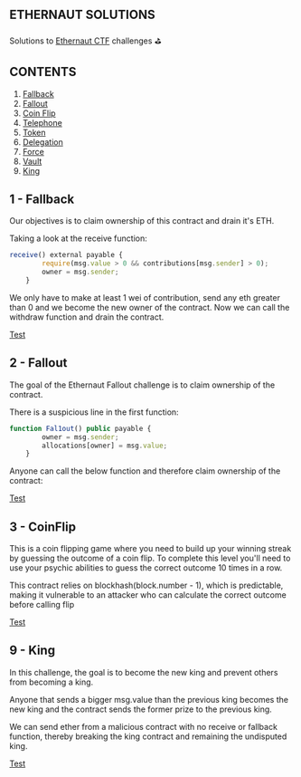 ## ETHERNAUT SOLUTIONS

Solutions to [Ethernaut CTF](https://ethernaut.openzeppelin.com/) challenges ⛳️

## CONTENTS

1. [Fallback](#1---fallback)
2. [Fallout](#2---fallout)
3. [Coin Flip](#3---coinflip)
4. [Telephone](#4---telephone)
5. [Token](#5---token)
6. [Delegation](#6---delegation)
7. [Force](#7---force)
8. [Vault](#8---vault)
9. [King](#9---king)

## 1 - Fallback

Our objectives is to claim ownership of this contract and drain it's ETH.

Taking a look at the receive function:

```javascript
receive() external payable {
        require(msg.value > 0 && contributions[msg.sender] > 0);
        owner = msg.sender;
    }
```
 We only have to make at least 1 wei of contribution, send any eth greater than 0 and we become the new owner of the contract. Now we can call the withdraw function and drain the contract.

 [Test](https://github.com/Derastephh/ethernaut-solutions/blob/main/test/FallbackTest.t.sol)

## 2 - Fallout

The goal of the Ethernaut Fallout challenge is to claim ownership of the contract.

There is a suspicious line in the first function:

```javascript
function Fal1out() public payable {
        owner = msg.sender;
        allocations[owner] = msg.value;
    }
```
Anyone can call the below function and therefore claim ownership of the contract:

[Test](https://github.com/Derastephh/ethernaut-solutions/blob/main/test/FallOutTest.t.sol)

## 3 - CoinFlip

This is a coin flipping game where you need to build up your winning streak by guessing the outcome of a coin flip. To complete this level you'll need to use your psychic abilities to guess the correct outcome 10 times in a row.

This contract relies on blockhash(block.number - 1), which is predictable, making it vulnerable to an attacker who can calculate the correct outcome before calling flip

[Test](#)

## 9 - King

In this challenge, the goal is to become the new king and prevent others from becoming a king.

Anyone that sends a bigger msg.value than the previous king becomes the new king and the contract sends the former prize to the previous king.

We can send ether from a malicious contract with no receive or fallback function, thereby breaking the king contract and remaining the undisputed king.

[Test](https://github.com/Derastephh/ethernaut-solutions/blob/main/test/KingTest.sol)